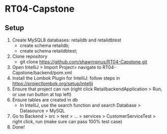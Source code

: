 # RT04-Capstone

## Setup
1. Create MySQL8 databases: retaildb and retaildbtest
     - create schema retaildb;
     - create schema retaildbtest;
2. Clone repository
     - git clone https://github.com/shawnrpnus/RT04-Capstone.git
3. Open IntelliJ > Import Project> navigate to RT04-Capstone/backend/pom.xml 
4. Install the Lombok Plugin for IntelliJ: follow steps in https://projectlombok.org/setup/intellij
5. Ensure that project can run (right click RetailbackendApplication > Run, or use run button at top left)
6. Ensure tables are created in db
     - In IntelliJ, use the search function and search Database > Datasource > MySQL
7. Go to Backend > src > test > ... > services > CustomerServiceTest > right click, run (make sure can pass 100% test case)
8. Done!
